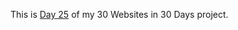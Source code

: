 This is <a href="https://cwang1996.github.io/Calculator/">Day 25</a> of my 30 Websites in 30 Days project.
